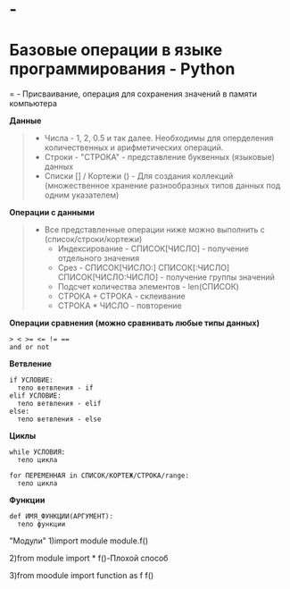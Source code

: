 # -
# Базовые операции в языке программирования - Python

= - Присваивание, операция для сохранения значений в памяти компьютера

**Данные**

> - Числа - 1, 2, 0.5 и так далее. Необходимы для оперделения количественных и арифметических операций.
> - Строки - "СТРОКА" - представление буквенных (языковые) данных
> - Списки [] / Кортежи () - Для создания коллекций (множественное хранение разнообразных типов данных под одним указателем)

**Операции с данными**

> - Все представленные операции ниже можно выполнить с (список/строки/кортежи)
>   - Индексирование - СПИСОК[ЧИСЛО] - получение отдельного значения
>   - Срез - СПИСОК[ЧИСЛО:] СПИСОК[:ЧИСЛО] СПИСОК[ЧИСЛО:ЧИСЛО] - получение группы значений
>   - Подсчет количества элементов - len(СПИСОК)
>   - СТРОКА + СТРОКА - склеивание
>   - СТРОКА * ЧИСЛО - повторение

**Операции сравнения (можно сравнивать любые типы данных)**
```
> < >= <= != ==
and or not
```

**Ветвление**

```
if УСЛОВИЕ:
  тело ветвления - if
elif УСЛОВИЕ:
  тело ветвления - elif
else:
  тело ветвления - else
```

**Циклы**

```
while УСЛОВИЯ:
  тело цикла
```

```
for ПЕРЕМЕННАЯ in СПИСОК/КОРТЕЖ/СТРОКА/range:
  тело цикла
```

**Функции**

```
def ИМЯ_ФУНКЦИИ(АРГУМЕНТ):
  тело функции
```

"Модули"
1)import module
module.f()

2)from module import *
f()-Плохой способ

3)from moodule import function as f
f()




